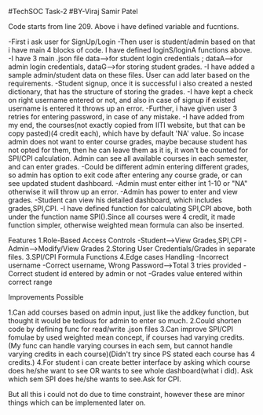 #TechSOC Task-2
#BY-Viraj Samir Patel

Code starts from line 209.
Above i have defined variable and fucntions.

-First i ask user for SignUp/Login
-Then user is student/admin based on that i have main 4 blocks of code. I have defined loginS/loginA functions above.
-I have 3 main .json file data-->for student login credentials ; dataA-->for admin login credentials, dataG-->for storing student grades.
-I have added a sample admin/student data on these files. User can add later based on the requirements.
-Student signup, once it is successful i also created a nested dictionary, that has the structure of storing the grades.
-I have kept a check on right username entered or not, and also in case of signup if existed username is entered it throws up an error.
-Further, i have given user 3 retries for entering password, in case of any mistake.
-I have added from my end, the courses(not exactly copied from IITI website, but that can be copy pasted)(4 credit each), which have by default 'NA' value.
 So incase admin does not want to enter course grades, maybe because student has not opted for them, then he can leave them as it is, it won't be counted for SPI/CPI calculation.
 Admin can see all available courses in each semester, and can enter grades.
-Could be different admin entering different grades, so admin has option to exit code after entering any course grade, or can see updated student dashboard.
-Admin must enter either int 1-10 or "NA" otherwise it will throw up an error.
-Admin has power to enter and view grades.
-Student can view his detailed dashboard, which includes grades,SPI,CPI.
-I have defined function for calculating SPI,CPI above, both under the function name SPI().Since all courses were 4 credit, it made function simpler, otherwise weighted mean formula can also be inserted.

Features
1.Role-Based Access Controls
 -Student-->View Grades,SPI,CPI
 -Admin-->Modify/View Grades
2.Storing User Credentials/Grades in separate files.
3.SPI/CPI Formula Functions
4.Edge cases Handling
 -Incorrect username
 -Correct username, Wrong Password-->Total 3 tries provided
 -Correct student id entered by admin or not
 -Grades value entered within correct range

Improvements Possible

1.Can add courses based on admin input, just like the addkey function, but thought it would be tedious for admin to enter so much.
2.Could shorten code by defining func for read/write .json files
3.Can improve SPI/CPI fomulae by used weighted mean concept, if courses had varying credits.(My func can handle varying courses in each sem, but cannot handle varying credits in each course)(Didn't try since PS
  stated each course has 4 credits.)
4.For student i can create better interface by asking which course does he/she want to see OR wants to see whole dashboard(what i did). Ask which sem SPI does he/she wants to see.Ask for CPI.

But all this i could not do due to time constraint, however these are minor things which can be implemented later on.

        



